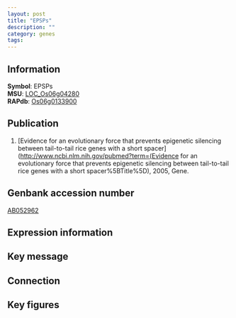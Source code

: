 ```yaml
---
layout: post
title: "EPSPs"
description: ""
category: genes
tags: 
---
```


## Information
__Symbol__: EPSPs  
__MSU__: [LOC_Os06g04280](http://rice.plantbiology.msu.edu/cgi-bin/ORF_infopage.cgi?orf=LOC_Os06g04280)  
__RAPdb__: [Os06g0133900](http://rapdb.dna.affrc.go.jp/viewer/gbrowse_details/irgsp1?name=Os06g0133900)  

## Publication
1. [Evidence for an evolutionary force that prevents epigenetic silencing between tail-to-tail rice genes with a short spacer](http://www.ncbi.nlm.nih.gov/pubmed?term=(Evidence for an evolutionary force that prevents epigenetic silencing between tail-to-tail rice genes with a short spacer%5BTitle%5D), 2005, Gene.

## Genbank accession number
[AB052962](http://www.ncbi.nlm.nih.gov/nuccore/AB052962)

## Expression information

## Key message

## Connection

## Key figures


